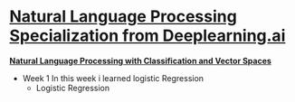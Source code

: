 # [Natural Language Processing Specialization from Deeplearning.ai](https://www.coursera.org/specializations/natural-language-processing)
 **[Natural Language Processing with Classification and Vector Spaces](https://www.coursera.org/learn/classification-vector-spaces-in-nlp)**
  + Week 1
  In this week i learned logistic Regression
    + Logistic Regression

